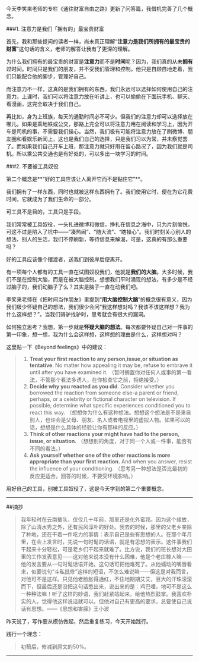 今天李笑来老师的专栏《通往财富自由之路》更新了问答篇，我借机完善了几个概念。

###1. 注意力是我们「拥有的」最宝贵财富

首先，我和那些提问的读者一样，尚未真正理解“**注意力是我们所拥有的最宝贵的财富**”这句话的含义，老师的解答让我有了更深的理解。

为什么我们拥有的最宝贵的财富是**注意力**而不是**时间**呢？因为，我们真的从未**拥有**过时间。时间只是我们的朋友，并不受我们管理和控制。他只是自顾自地走着，我们只能配合他的脚步，管理好自己。

而注意力不一样，这真的是我们拥有的东西，我们永远可以选择如何使用自己的注意力。上课时，我们可以将注意力放在听讲上，也可以偷偷在下面玩手机、聊天、看漫画，这完全取决于我们自己。

再比如，身为上班族，每天的通勤时间必不可少。但我们的注意力却可以选择放在哪儿。如果是乘地铁或公交，那路上完全可以将注意力用在阅读和学习上，因为开车是司机的事，不需要我们操心。当然，我们极有可能将注意力放在了刷微博、朋友圈和看娱乐新闻上，这也是我们自己的选择，只是我们习以为常，并未察觉罢了。而如果我们自己开车上班，那注意力就只好用在留心路况了，因为我们就是司机。所以乘公共交通也是有好处的，可以多出一块学习的时间。

###2. 不要被工具奴役

第二个概念是**“好的工具应该让人离开它而不是黏住它”**。

我们拥有了一样东西，同时也就被这样东西拥有了。我们使用它时，便在为它花费时间，它就成为了我们生命的一部分。

可工具不是目的，工具只是手段。

我们常常被工具奴役，一头扎进微博和微信，挣扎在信息之海中，只为片刻愉悦，可这不过是陷入了坑中——“凑热闹”、“随大流”、“瞎操心”。我们时刻关心别人的想法、别人的生活，我们不停刷新，等待信息来解渴，可是，这真的有那么重要吗？

好的工具应该像个摆渡者，送我们到彼岸后便离开。

有一项每个人都有的工具一直在试图奴役我们，他就是**我们的大脑**。大多时候，我们不是在控制大脑，而是在被大脑控制。想想我们平时涌现的想法，有多少是不经过脑子的，我们动脑子了么？其实是脑子一直在动我们吧。

李笑来老师在《把时间当作朋友》里提到“**用大脑控制大脑**”的概念很有意义，因为我们极少怀疑自己的想法，我们很少会问“我这样想对吗？我该不该这样想？我为什么这样想？”。当我们骑驴找驴时，思考就会有很大的漏洞。

如何独立思考？我想，第一步就是**怀疑大脑的想法**。每次都要怀疑自己对一件事的第一印象，想一想，我为什么会这样想，这样想的理由是什么，这样想对吗？

这里贴一下《Beyond feelings》中的建议：

> 1. **Treat your first reaction to any person,issue,or situation as tentative**. No matter how appealing it may be, refuse to embrave it until after you have examined it.
>    （暂时搁置你对任何人或事的第一看法，不管那个看法多诱人，在你检查它之前，拒绝接受。）
> 2. **Decide why you reacted as you did**. Consider whether you borrowed the reaction from someone else-a parent or friend, perhaps, or a celebrity or fictional character on television. If possible, determine what specific experiences conditioned you to react this way.
>    （想想你为什么有这种想法。想想这个想法是不是来自别人，也许会是父母、朋友、名人或者电视里的虚拟人物。如果可以的话，想想是什么具体的经验让你有那样的反应。）
> 3. **Think of other reactions your might have had to the person, issue, or situation.**
>    （想想别的角度，对于同一个人或一件事，能否有不同的看法。）
> 4. **Ask yourself whether one of the other reactions is more appropriate than your first reaction.** And when you answer, resist the influence of your conditioning.
>    （思考另一种想法是否比最初的反应更适合。回答的时候，不要受环境影响。）

用好自己的工具，别被工具奴役了，这是今天学到的第二个重要概念。

---

##摘抄

> 我年轻时在云南插队，仅仅几十年前，那里还是化外蛮邦。因为这个缘故，除了山清水秀之外，还有民风淳朴的好处。我去的时候，那里的父老乡亲除了种地，还在干着一件吃力的事情：表示自己是些有思想的人。在那个年月里，在会上发言时，先说一句时髦的话语，就是有思想的表示。这件事我们干起来十分轻松，可是老乡们干起来就难了。比方说，我们的班长想对大田里的工作发表意见——这对他来说本没有什么困难，他是个老庄稼人嘛——他的发言要从一句时髦话语开始，这句话可把他难死了。从他蠕动的嘴唇看来，似要说句“斗私批修”这样的短语，不怎么难说嘛——但这是对我而言，对他可不是这样。只见他老脸胀得通红，不住地期期艾艾，豆大的汗珠滚滚而下，但最后还是没把这句话憋出来，说出来的是：鸡巴哩，地可不是这么一种种法嘛！听了这样的妙语，我们赶紧站起来，给他热烈鼓掌。我喜欢朴实的人，觉得他这样说话就可以。但他对自己有更高的要求，总要使自己说话有思想。——《思想和害臊》王小波

昨天说了，写作要从模仿做起，然后重复练习，今天开始践行。

践行一个理念：

> 初稿后，修减到原文的50%。

------
